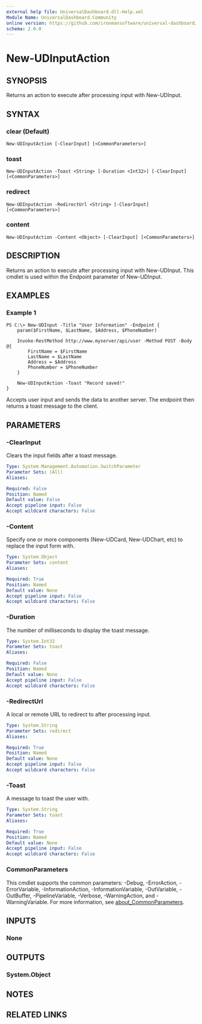 ```yaml
---
external help file: UniversalDashboard.dll-Help.xml
Module Name: UniversalDashboard.Community
online version: https://github.com/ironmansoftware/universal-dashboard/blob/master/src/UniversalDashboard/Help/New-UDInput.md
schema: 2.0.0
---
```


# New-UDInputAction

## SYNOPSIS
Returns an action to execute after processing input with New-UDInput.

## SYNTAX

### clear (Default)
```
New-UDInputAction [-ClearInput] [<CommonParameters>]
```

### toast
```
New-UDInputAction -Toast <String> [-Duration <Int32>] [-ClearInput] [<CommonParameters>]
```

### redirect
```
New-UDInputAction -RedirectUrl <String> [-ClearInput] [<CommonParameters>]
```

### content
```
New-UDInputAction -Content <Object> [-ClearInput] [<CommonParameters>]
```

## DESCRIPTION
Returns an action to execute after processing input with New-UDInput.
This cmdlet is used within the Endpoint parameter of New-UDInput.

## EXAMPLES

### Example 1
```
PS C:\> New-UDInput -Title "User Information" -Endpoint {
	param($FirstName, $LastName, $Address, $PhoneNumber)

	Invoke-RestMethod http://www.myserver/api/user -Method POST -Body @{
		FirstName = $FirstName
		LastName = $LastName
		Address = $Address
		PhoneNumber = $PhoneNumber
	}

	New-UDInputAction -Toast "Record saved!"
}
```

Accepts user input and sends the data to another server.
The endpoint then returns a toast message to the client.

## PARAMETERS

### -ClearInput
Clears the input fields after a toast message.

```yaml
Type: System.Management.Automation.SwitchParameter
Parameter Sets: (All)
Aliases:

Required: False
Position: Named
Default value: False
Accept pipeline input: False
Accept wildcard characters: False
```

### -Content
Specify one or more components (New-UDCard, New-UDChart, etc) to replace the input form with.

```yaml
Type: System.Object
Parameter Sets: content
Aliases:

Required: True
Position: Named
Default value: None
Accept pipeline input: False
Accept wildcard characters: False
```

### -Duration
The number of milliseconds to display the toast message.

```yaml
Type: System.Int32
Parameter Sets: toast
Aliases:

Required: False
Position: Named
Default value: None
Accept pipeline input: False
Accept wildcard characters: False
```

### -RedirectUrl
A local or remote URL to redirect to after processing input.

```yaml
Type: System.String
Parameter Sets: redirect
Aliases:

Required: True
Position: Named
Default value: None
Accept pipeline input: False
Accept wildcard characters: False
```

### -Toast
A message to toast the user with.

```yaml
Type: System.String
Parameter Sets: toast
Aliases:

Required: True
Position: Named
Default value: None
Accept pipeline input: False
Accept wildcard characters: False
```

### CommonParameters
This cmdlet supports the common parameters: -Debug, -ErrorAction, -ErrorVariable, -InformationAction, -InformationVariable, -OutVariable, -OutBuffer, -PipelineVariable, -Verbose, -WarningAction, and -WarningVariable. For more information, see [about_CommonParameters](http://go.microsoft.com/fwlink/?LinkID=113216).

## INPUTS

### None
## OUTPUTS

### System.Object
## NOTES

## RELATED LINKS
